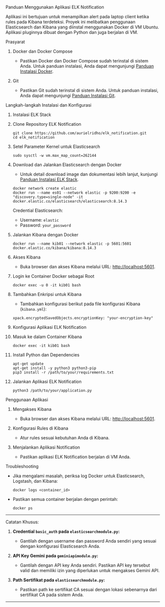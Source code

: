Panduan Menggunakan Aplikasi ELK Notification

Aplikasi ini bertujuan untuk menampilkan alert pada laptop client ketika rules pada Kibana terdeteksi. Proyek ini melibatkan penggunaan Elasticsearch dan Kibana yang diinstal menggunakan Docker di VM Ubuntu. Aplikasi pluginnya dibuat dengan Python dan juga berjalan di VM.

Prasyarat

1. Docker dan Docker Compose
   - Pastikan Docker dan Docker Compose sudah terinstal di sistem Anda. Untuk panduan instalasi, Anda dapat mengunjungi [Panduan Instalasi Docker](https://docs.docker.com/get-docker/).

2. Git
   - Pastikan Git sudah terinstal di sistem Anda. Untuk panduan instalasi, Anda dapat mengunjungi [Panduan Instalasi Git](https://git-scm.com/book/en/v2/Getting-Started-Installing-Git).

Langkah-langkah Instalasi dan Konfigurasi

1. Instalasi ELK Stack

1. Clone Repository ELK Notification
    ```
    git clone https://github.com/aurielridho/elk_notification.git
    cd elk_notification
    ```

2. Setel Parameter Kernel untuk Elasticsearch
    ```
    sudo sysctl -w vm.max_map_count=262144
    ```

3. Download dan Jalankan Elasticsearch dengan Docker
    - Untuk detail download image dan dokumentasi lebih lanjut, kunjungi [Panduan Instalasi ELK Stack](https://www.elastic.co/guide/en/elasticsearch/reference/current/docker.html).
    ```
    docker network create elastic
    docker run --name es01 --network elastic -p 9200:9200 -e "discovery.type=single-node" -it docker.elastic.co/elasticsearch/elasticsearch:8.14.3
    ```

    Credential Elasticsearch:
    - Username: `elastic`
    - Password: `your_password`

4. Jalankan Kibana dengan Docker
    ```
    docker run --name kib01 --network elastic -p 5601:5601 docker.elastic.co/kibana/kibana:8.14.3
    ```

5. Akses Kibana
    - Buka browser dan akses Kibana melalui URL: [http://localhost:5601](http://localhost:5601).

6. Login ke Container Docker sebagai Root
    ```
    docker exec -u 0 -it kib01 bash
    ```

7. Tambahkan Enkripsi untuk Kibana
    - Tambahkan konfigurasi berikut pada file konfigurasi Kibana (`kibana.yml`):
    ```
    xpack.encryptedSavedObjects.encryptionKey: "your-encryption-key"
    ```

2. Konfigurasi Aplikasi ELK Notification

1. Masuk ke dalam Container Kibana
    ```
    docker exec -it kib01 bash
    ```

2. Install Python dan Dependencies
    ```
    apt-get update
    apt-get install -y python3 python3-pip
    pip3 install -r /path/to/your/requirements.txt
    ```

3. Jalankan Aplikasi ELK Notification
    ```
    python3 /path/to/your/application.py
    ```

Penggunaan Aplikasi

1. Mengakses Kibana
    - Buka browser dan akses Kibana melalui URL: [http://localhost:5601](http://localhost:5601).

2. Konfigurasi Rules di Kibana
    - Atur rules sesuai kebutuhan Anda di Kibana.

3. Menjalankan Aplikasi Notification
    - Pastikan aplikasi ELK Notification berjalan di VM Anda.

Troubleshooting

- Jika mengalami masalah, periksa log Docker untuk Elasticsearch, Logstash, dan Kibana:
    ```
    docker logs <container_id>
    ```
- Pastikan semua container berjalan dengan perintah:
    ```
    docker ps
    ```

---

Catatan Khusus:

1. **Credential `basic_auth` pada `elasticsearchmodule.py`:**
   - Gantilah dengan username dan password Anda sendiri yang sesuai dengan konfigurasi Elasticsearch Anda.

2. **API Key Gemini pada `geminiapimodule.py`:**
   - Gantilah dengan API key Anda sendiri. Pastikan API key tersebut valid dan memiliki izin yang diperlukan untuk mengakses Gemini API.

3. **Path Sertifikat pada `elasticsearchmodule.py`:**
   - Pastikan path ke sertifikat CA sesuai dengan lokasi sebenarnya dari sertifikat CA pada sistem Anda.

---
